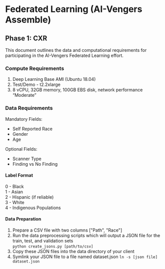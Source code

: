 # Federated Learning (AI-Vengers Assemble)

## Phase 1: CXR

This document outlines the data and computational requirements for participating in the AI-Vengers Federated Learning effort. 

### Compute Requirements

1. Deep Learning Base AMI (Ubuntu 18.04)  
2. Test/Demo - t2.2xlarge   
3. 8 vCPU, 32GB memory, 100GB EBS disk, network performance “Moderate”   

### Data Requirements

Mandatory Fields:
- Self Reported Race  
- Gender  
- Age 

Optional Fields:
- Scanner Type
- Finding vs No Finding

#### Label Format

0 - Black  
1 - Asian  
2 - Hispanic (if reliable)  
3 - White  
4 - Indigenous Populations  

#### Data Preparation

1. Prepare a CSV file with two columns ["Path", "Race"]  
2. Run the data preprocessing scripts which will output a JSON file for the train, test, and validation sets  
   `python create_jsons.py [path/to/csv]`
4. Copy these JSON files into the data directory of your client  
5. Symlink your JSON file to a file named dataset.json `ln -s [json file] dataset.json`  



